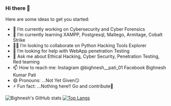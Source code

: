 ### Hi there 👋


Here are some ideas to get you started:

- 🔭 I’m currently working on Cybersecurity and Cyber Forensics
- 🌱 I’m currently learning XAMPP, Postgresql, Maltego, Armitage, Cobalt Strike
- 👨‍💻 I’m looking to collaborate on Python Hacking Tools Explorer
- 🤔 I’m looking for help with WebApp penetration Testing
- 💬 Ask me about Ethical Hacking, Cyber Security, Penetration Testing, Red teaming
- 📫 How to reach me: Instagram @bighnesh__pati_01 Facebook Bighnesh Kumar Pati
- 😄 Pronouns: ...Not Yet Given😏
- ⚡ Fun fact: ...Nothing here!! Go and contribute🧐



![Bighnesh's GitHub stats](https://github-readme-stats.vercel.app/api?username=bighneshpati&show_icons=true&theme=radical)
[![Top Langs](https://github-readme-stats.vercel.app/api/top-langs/?username=bighneshpati&layout=compact)](https://github.com/anuraghazra/github-readme-stats)
